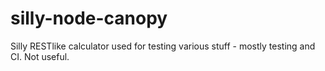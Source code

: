 # silly-node-canopy
Silly RESTlike calculator used for testing various stuff - mostly testing and
CI. Not useful.
